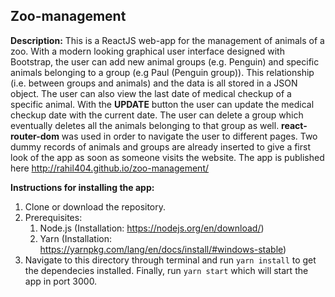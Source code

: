 ## Zoo-management

**Description:** This is a ReactJS web-app for the management of animals of a zoo. With a modern looking graphical user interface designed with Bootstrap, the user can add new animal groups (e.g. Penguin) and specific animals belonging to a group (e.g Paul (Penguin group)). This relationship (i.e. between groups and animals) and the data is all stored in a JSON object. The user can also view the last date of medical checkup of a specific animal. With the **UPDATE** button the user can update the medical checkup date with the current date. The user can delete a group which eventually deletes all the animals belonging to that group as well. **react-router-dom** was used in order to navigate the user to different pages. Two dummy records of animals and groups are already inserted to give a first look of the app as soon as someone visits the website. The app is published here http://rahil404.github.io/zoo-management/

**Instructions for installing the app:**

1. Clone or download the repository.
2. Prerequisites:
    1. Node.js (Installation: https://nodejs.org/en/download/)
    2. Yarn (Installation: https://yarnpkg.com/lang/en/docs/install/#windows-stable)
3. Navigate to this directory through terminal and run `yarn install` to get the dependecies installed. Finally, run `yarn start` which will start the app in port 3000.
